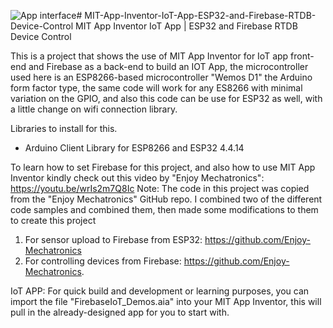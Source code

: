 ![App interface](https://github.com/user-attachments/assets/88c40a6e-991a-4b6f-8509-12f668f828a0)# MIT-App-Inventor-IoT-App-ESP32-and-Firebase-RTDB-Device-Control
MIT App Inventor IoT App | ESP32 and Firebase RTDB Device Control

This is a project that shows the use of MIT App Inventor for IoT app front-end and Firebase as a back-end to build an IOT App, the microcontroller used here is an ESP8266-based microcontroller "Wemos D1" the Arduino form factor type, the same code will work for any ES8266 with minimal variation on the GPIO, and also this code can be use for ESP32 as well, with a little change on wifi connection library.

Libraries to install for this.
* Arduino Client Library for ESP8266 and ESP32 4.4.14

To learn how to set Firebase for this project, and also how to use MIT App Inventor kindly check out this video by "Enjoy Mechatronics": https://youtu.be/wrIs2m7Q8Ic
Note: The code in this project was copied from the "Enjoy Mechatronics" GitHub repo.
I combined two of the different code samples and combined them, then made some modifications to them to create this project
1. For sensor upload to Firebase from ESP32:  https://github.com/Enjoy-Mechatronics
2. For controlling devices from Firebase: https://github.com/Enjoy-Mechatronics.

IoT APP:
For quick build and development or learning purposes, you can import the file "FirebaseIoT_Demos.aia" into your MIT App Inventor, this will pull in the already-designed app for you to start with.




